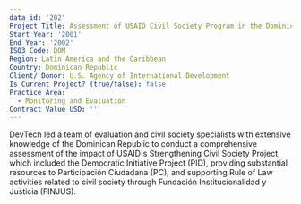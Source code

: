 ```yaml
---
data_id: '202'
Project Title: Assessment of USAID Civil Society Program in the Dominican Republic
Start Year: '2001'
End Year: '2002'
ISO3 Code: DOM
Region: Latin America and the Caribbean
Country: Dominican Republic
Client/ Donor: U.S. Agency of International Development
Is Current Project? (true/false): false
Practice Area:
  - Monitoring and Evaluation
Contract Value USD: ''
---
```

DevTech led a team of evaluation and civil society specialists with extensive knowledge of the Dominican Republic to conduct a comprehensive assessment of the impact of USAID's Strengthening Civil Society Project, which included the Democratic Initiative Project (PID), providing substantial resources to Participación Ciudadana (PC), and supporting Rule of Law activities related to civil society through Fundación Institucionalidad y Justicia (FINJUS).
